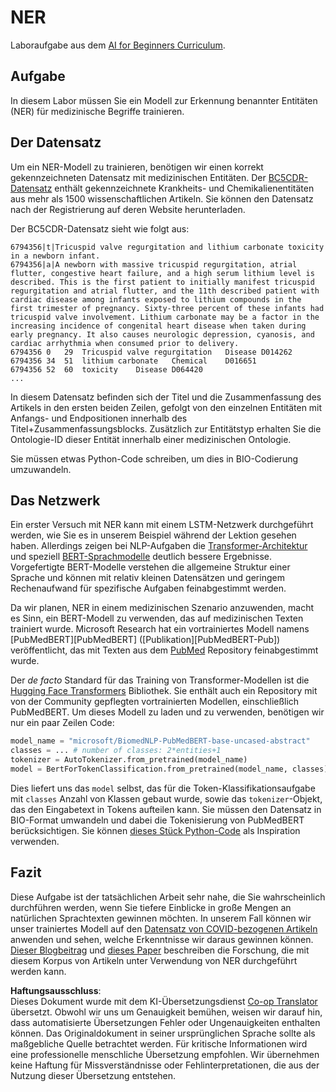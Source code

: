<!--
CO_OP_TRANSLATOR_METADATA:
{
  "original_hash": "032bda5068f543d6c1fcb30c34231461",
  "translation_date": "2025-08-24T09:32:40+00:00",
  "source_file": "lessons/5-NLP/19-NER/lab/README.md",
  "language_code": "de"
}
-->
# NER

Laboraufgabe aus dem [AI for Beginners Curriculum](https://github.com/microsoft/ai-for-beginners).

## Aufgabe

In diesem Labor müssen Sie ein Modell zur Erkennung benannter Entitäten (NER) für medizinische Begriffe trainieren.

## Der Datensatz

Um ein NER-Modell zu trainieren, benötigen wir einen korrekt gekennzeichneten Datensatz mit medizinischen Entitäten. Der [BC5CDR-Datensatz](https://biocreative.bioinformatics.udel.edu/tasks/biocreative-v/track-3-cdr/) enthält gekennzeichnete Krankheits- und Chemikalienentitäten aus mehr als 1500 wissenschaftlichen Artikeln. Sie können den Datensatz nach der Registrierung auf deren Website herunterladen.

Der BC5CDR-Datensatz sieht wie folgt aus:

```
6794356|t|Tricuspid valve regurgitation and lithium carbonate toxicity in a newborn infant.
6794356|a|A newborn with massive tricuspid regurgitation, atrial flutter, congestive heart failure, and a high serum lithium level is described. This is the first patient to initially manifest tricuspid regurgitation and atrial flutter, and the 11th described patient with cardiac disease among infants exposed to lithium compounds in the first trimester of pregnancy. Sixty-three percent of these infants had tricuspid valve involvement. Lithium carbonate may be a factor in the increasing incidence of congenital heart disease when taken during early pregnancy. It also causes neurologic depression, cyanosis, and cardiac arrhythmia when consumed prior to delivery.
6794356	0	29	Tricuspid valve regurgitation	Disease	D014262
6794356	34	51	lithium carbonate	Chemical	D016651
6794356	52	60	toxicity	Disease	D064420
...
```

In diesem Datensatz befinden sich der Titel und die Zusammenfassung des Artikels in den ersten beiden Zeilen, gefolgt von den einzelnen Entitäten mit Anfangs- und Endpositionen innerhalb des Titel+Zusammenfassungsblocks. Zusätzlich zur Entitätstyp erhalten Sie die Ontologie-ID dieser Entität innerhalb einer medizinischen Ontologie.

Sie müssen etwas Python-Code schreiben, um dies in BIO-Codierung umzuwandeln.

## Das Netzwerk

Ein erster Versuch mit NER kann mit einem LSTM-Netzwerk durchgeführt werden, wie Sie es in unserem Beispiel während der Lektion gesehen haben. Allerdings zeigen bei NLP-Aufgaben die [Transformer-Architektur](https://de.wikipedia.org/wiki/Transformer_(machine_learning_model)) und speziell [BERT-Sprachmodelle](https://de.wikipedia.org/wiki/BERT_(language_model)) deutlich bessere Ergebnisse. Vorgefertigte BERT-Modelle verstehen die allgemeine Struktur einer Sprache und können mit relativ kleinen Datensätzen und geringem Rechenaufwand für spezifische Aufgaben feinabgestimmt werden.

Da wir planen, NER in einem medizinischen Szenario anzuwenden, macht es Sinn, ein BERT-Modell zu verwenden, das auf medizinischen Texten trainiert wurde. Microsoft Research hat ein vortrainiertes Modell namens [PubMedBERT][PubMedBERT] ([Publikation][PubMedBERT-Pub]) veröffentlicht, das mit Texten aus dem [PubMed](https://pubmed.ncbi.nlm.nih.gov/) Repository feinabgestimmt wurde.

Der *de facto* Standard für das Training von Transformer-Modellen ist die [Hugging Face Transformers](https://huggingface.co/) Bibliothek. Sie enthält auch ein Repository mit von der Community gepflegten vortrainierten Modellen, einschließlich PubMedBERT. Um dieses Modell zu laden und zu verwenden, benötigen wir nur ein paar Zeilen Code:

```python
model_name = "microsoft/BiomedNLP-PubMedBERT-base-uncased-abstract"
classes = ... # number of classes: 2*entities+1
tokenizer = AutoTokenizer.from_pretrained(model_name)
model = BertForTokenClassification.from_pretrained(model_name, classes)
```

Dies liefert uns das `model` selbst, das für die Token-Klassifikationsaufgabe mit `classes` Anzahl von Klassen gebaut wurde, sowie das `tokenizer`-Objekt, das den Eingabetext in Tokens aufteilen kann. Sie müssen den Datensatz in BIO-Format umwandeln und dabei die Tokenisierung von PubMedBERT berücksichtigen. Sie können [dieses Stück Python-Code](https://gist.github.com/shwars/580b55684be3328eb39ecf01b9cbbd88) als Inspiration verwenden.

## Fazit

Diese Aufgabe ist der tatsächlichen Arbeit sehr nahe, die Sie wahrscheinlich durchführen werden, wenn Sie tiefere Einblicke in große Mengen an natürlichen Sprachtexten gewinnen möchten. In unserem Fall können wir unser trainiertes Modell auf den [Datensatz von COVID-bezogenen Artikeln](https://www.kaggle.com/allen-institute-for-ai/CORD-19-research-challenge) anwenden und sehen, welche Erkenntnisse wir daraus gewinnen können. [Dieser Blogbeitrag](https://soshnikov.com/science/analyzing-medical-papers-with-azure-and-text-analytics-for-health/) und [dieses Paper](https://www.mdpi.com/2504-2289/6/1/4) beschreiben die Forschung, die mit diesem Korpus von Artikeln unter Verwendung von NER durchgeführt werden kann.

**Haftungsausschluss**:  
Dieses Dokument wurde mit dem KI-Übersetzungsdienst [Co-op Translator](https://github.com/Azure/co-op-translator) übersetzt. Obwohl wir uns um Genauigkeit bemühen, weisen wir darauf hin, dass automatisierte Übersetzungen Fehler oder Ungenauigkeiten enthalten können. Das Originaldokument in seiner ursprünglichen Sprache sollte als maßgebliche Quelle betrachtet werden. Für kritische Informationen wird eine professionelle menschliche Übersetzung empfohlen. Wir übernehmen keine Haftung für Missverständnisse oder Fehlinterpretationen, die aus der Nutzung dieser Übersetzung entstehen.